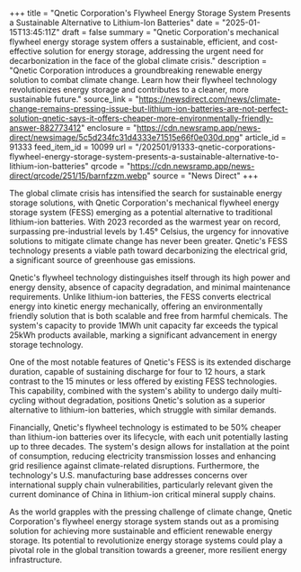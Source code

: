+++
title = "Qnetic Corporation's Flywheel Energy Storage System Presents a Sustainable Alternative to Lithium-Ion Batteries"
date = "2025-01-15T13:45:11Z"
draft = false
summary = "Qnetic Corporation's mechanical flywheel energy storage system offers a sustainable, efficient, and cost-effective solution for energy storage, addressing the urgent need for decarbonization in the face of the global climate crisis."
description = "Qnetic Corporation introduces a groundbreaking renewable energy solution to combat climate change. Learn how their flywheel technology revolutionizes energy storage and contributes to a cleaner, more sustainable future."
source_link = "https://newsdirect.com/news/climate-change-remains-pressing-issue-but-lithium-ion-batteries-are-not-perfect-solution-qnetic-says-it-offers-cheaper-more-environmentally-friendly-answer-882773412"
enclosure = "https://cdn.newsramp.app/news-direct/newsimage/5c5d234fc31d4333e71515e66f0e030d.png"
article_id = 91333
feed_item_id = 10099
url = "/202501/91333-qnetic-corporations-flywheel-energy-storage-system-presents-a-sustainable-alternative-to-lithium-ion-batteries"
qrcode = "https://cdn.newsramp.app/news-direct/qrcode/251/15/barnfzzm.webp"
source = "News Direct"
+++

<p>The global climate crisis has intensified the search for sustainable energy storage solutions, with Qnetic Corporation's mechanical flywheel energy storage system (FESS) emerging as a potential alternative to traditional lithium-ion batteries. With 2023 recorded as the warmest year on record, surpassing pre-industrial levels by 1.45° Celsius, the urgency for innovative solutions to mitigate climate change has never been greater. Qnetic's FESS technology presents a viable path toward decarbonizing the electrical grid, a significant source of greenhouse gas emissions.</p><p>Qnetic's flywheel technology distinguishes itself through its high power and energy density, absence of capacity degradation, and minimal maintenance requirements. Unlike lithium-ion batteries, the FESS converts electrical energy into kinetic energy mechanically, offering an environmentally friendly solution that is both scalable and free from harmful chemicals. The system's capacity to provide 1MWh unit capacity far exceeds the typical 25kWh products available, marking a significant advancement in energy storage technology.</p><p>One of the most notable features of Qnetic's FESS is its extended discharge duration, capable of sustaining discharge for four to 12 hours, a stark contrast to the 15 minutes or less offered by existing FESS technologies. This capability, combined with the system's ability to undergo daily multi-cycling without degradation, positions Qnetic's solution as a superior alternative to lithium-ion batteries, which struggle with similar demands.</p><p>Financially, Qnetic's flywheel technology is estimated to be 50% cheaper than lithium-ion batteries over its lifecycle, with each unit potentially lasting up to three decades. The system's design allows for installation at the point of consumption, reducing electricity transmission losses and enhancing grid resilience against climate-related disruptions. Furthermore, the technology's U.S. manufacturing base addresses concerns over international supply chain vulnerabilities, particularly relevant given the current dominance of China in lithium-ion critical mineral supply chains.</p><p>As the world grapples with the pressing challenge of climate change, Qnetic Corporation's flywheel energy storage system stands out as a promising solution for achieving more sustainable and efficient renewable energy storage. Its potential to revolutionize energy storage systems could play a pivotal role in the global transition towards a greener, more resilient energy infrastructure.</p>